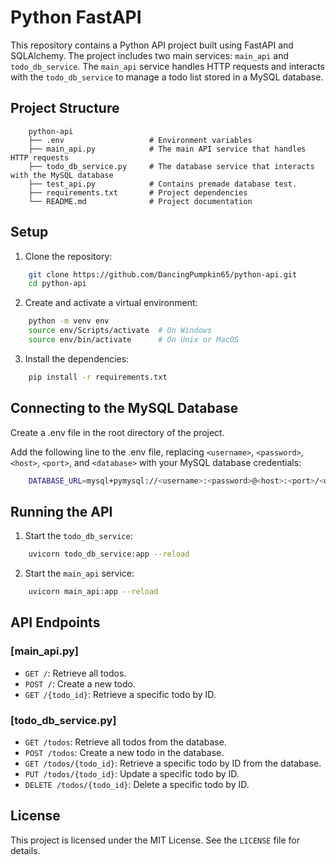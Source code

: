# Python FastAPI

This repository contains a Python API project built using FastAPI and SQLAlchemy. The project includes two main services: `main_api` and `todo_db_service`. The `main_api` service handles HTTP requests and interacts with the `todo_db_service` to manage a todo list stored in a MySQL database.

## Project Structure

```text
    python-api
    ├── .env                   # Environment variables
    ├── main_api.py            # The main API service that handles HTTP requests
    ├── todo_db_service.py     # The database service that interacts with the MySQL database
    ├── test_api.py            # Contains premade database test.
    ├── requirements.txt       # Project dependencies
    └── README.md              # Project documentation
```

## Setup

1. Clone the repository:
```sh
    git clone https://github.com/DancingPumpkin65/python-api.git
    cd python-api
```

2. Create and activate a virtual environment:
```sh
    python -m venv env
    source env/Scripts/activate  # On Windows
    source env/bin/activate      # On Unix or MacOS
```

3. Install the dependencies:
```sh
    pip install -r requirements.txt
```

## Connecting to the MySQL Database

Create a .env file in the root directory of the project.

Add the following line to the .env file, replacing `<username>`, `<password>`, `<host>`, `<port>`, and `<database>` with your MySQL database credentials:
```sh
    DATABASE_URL=mysql+pymysql://<username>:<password>@<host>:<port>/<database>
```

## Running the API

1. Start the `todo_db_service`:
```sh
    uvicorn todo_db_service:app --reload
```

2. Start the `main_api` service:
```sh
    uvicorn main_api:app --reload
```

## API Endpoints

### [main_api.py]

- `GET /`: Retrieve all todos.
- `POST /`: Create a new todo.
- `GET /{todo_id}`: Retrieve a specific todo by ID.

### [todo_db_service.py]

- `GET /todos`: Retrieve all todos from the database.
- `POST /todos`: Create a new todo in the database.
- `GET /todos/{todo_id}`: Retrieve a specific todo by ID from the database.
- `PUT /todos/{todo_id}`: Update a specific todo by ID.
- `DELETE /todos/{todo_id}`: Delete a specific todo by ID.

## License
This project is licensed under the MIT License. See the `LICENSE` file for details.